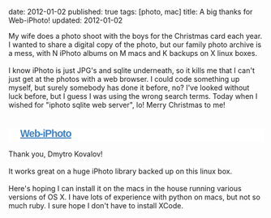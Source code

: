 date: 2012-01-02
published: true
tags: [photo, mac]
title: A big thanks for Web-iPhoto!
updated: 2012-01-02


My wife does a photo shoot with the boys for the Christmas card each year. I wanted to share a digital copy of the photo, but our&nbsp;family photo archive is a mess, with N iPhoto albums on M macs and K backups on X linux boxes.<br />
<br />
I know iPhoto is just JPG's and sqlite underneath, so it kills me that I can't just get at the photos with a web browser. I could code something up myself, but surely somebody has done it before, no? I've looked without luck before, but I guess I was using the wrong search terms. Today when I wished for "iphoto sqlite web server", lo! Merry Christmas to me!<br />
<br />
<h1 style="background-color: white; background-image: url(https://a248.e.akamai.net/assets.github.com/images/icons/public.png); background-position: 0px 50%; background-repeat: no-repeat no-repeat; color: #666666; font-family: helvetica, arial, freesans, clean, sans-serif; font-size: 20px; font-weight: normal; height: 28px; letter-spacing: -1px; margin-bottom: 15px; margin-left: 0px; margin-right: 0px; margin-top: 0px; padding-bottom: 0px; padding-left: 23px; padding-right: 0px; padding-top: 0px; text-shadow: rgb(255, 255, 255) 1px 1px 0px;">

<strong style="margin-bottom: 0px; margin-left: 0px; margin-right: 0px; margin-top: 0px; padding-bottom: 0px; padding-left: 0px; padding-right: 0px; padding-top: 0px;"><a class="js-current-repository" href="https://github.com/dmytro/Web-iPhoto" style="color: #4183c4; margin-bottom: 0px; margin-left: 0px; margin-right: 0px; margin-top: 0px; padding-bottom: 0px; padding-left: 0px; padding-right: 0px; padding-top: 0px;">Web-iPhoto</a></strong></h1>
Thank you, Dmytro Kovalov!<br />
<br />
It works great on a huge iPhoto library backed up on this linux box.<br />
<br />
Here's hoping I can install it on the macs in the house running various versions of OS X. I have lots of experience with python on macs, but not so much ruby. I sure hope I don't have to install XCode.